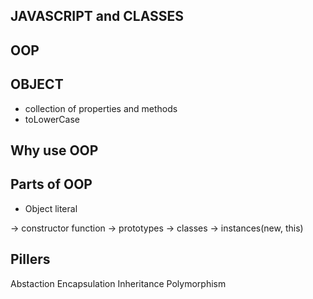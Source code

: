 ## JAVASCRIPT and CLASSES

## OOP

## OBJECT
- collection of properties and methods
- toLowerCase

## Why use OOP

## Parts of OOP
- Object literal

-> constructor function
-> prototypes
-> classes
-> instances(new, this)

## Pillers
Abstaction
Encapsulation
Inheritance
Polymorphism